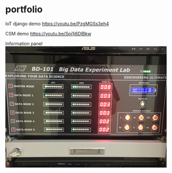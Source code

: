 # portfolio

IoT django demo
https://youtu.be/PzgMGSs3eh4

CSM demo
https://youtu.be/Spj1i6DlBkw

Information panel
![image](https://github.com/krabondle/portfolio/blob/master/Information_panel/demo.JPG)
